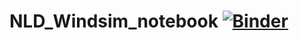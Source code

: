 # NLD_Windsim_notebook [![Binder](https://mybinder.org/badge_logo.svg)](https://mybinder.org/v2/gh/midasgossye/NLD_Windsim_notebook/HEAD)
